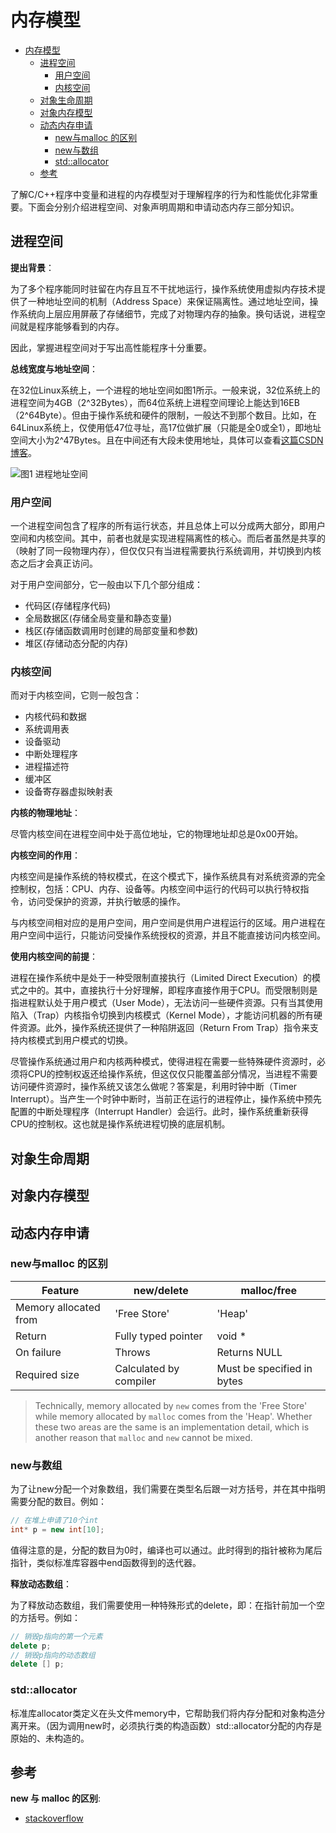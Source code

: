 # 内存模型

- [内存模型](#内存模型)
  - [进程空间](#进程空间)
    - [用户空间](#用户空间)
    - [内核空间](#内核空间)
  - [对象生命周期](#对象生命周期)
  - [对象内存模型](#对象内存模型)
  - [动态内存申请](#动态内存申请)
    - [new与malloc 的区别](#new与malloc-的区别)
    - [new与数组](#new与数组)
    - [std::allocator](#stdallocator)
  - [参考](#参考)

了解C/C++程序中变量和进程的内存模型对于理解程序的行为和性能优化非常重要。下面会分别介绍进程空间、对象声明周期和申请动态内存三部分知识。

## 进程空间

**提出背景**：

为了多个程序能同时驻留在内存且互不干扰地运行，操作系统使用虚拟内存技术提供了一种地址空间的机制（Address Space）来保证隔离性。通过地址空间，操作系统向上层应用屏蔽了存储细节，完成了对物理内存的抽象。换句话说，进程空间就是程序能够看到的内存。

因此，掌握进程空间对于写出高性能程序十分重要。

**总线宽度与地址空间**：

在32位Linux系统上，一个进程的地址空间如图1所示。一般来说，32位系统上的进程空间为4GB（2^32Bytes），而64位系统上进程空间理论上能达到16EB（2^64Byte）。但由于操作系统和硬件的限制，一般达不到那个数目。比如，在64Linux系统上，仅使用低47位寻址，高17位做扩展（只能是全0或全1），即地址空间大小为2^47Bytes。且在中间还有大段未使用地址，具体可以查看[这篇CSDN博客](https://blog.csdn.net/hbuxiaofei/article/details/109517919)。

![图1 进程地址空间](https://gabrieletolomei.files.wordpress.com/2013/10/program_in_memory2.png)

### 用户空间

一个进程空间包含了程序的所有运行状态，并且总体上可以分成两大部分，即用户空间和内核空间。其中，前者也就是实现进程隔离性的核心。而后者虽然是共享的（映射了同一段物理内存），但仅仅只有当进程需要执行系统调用，并切换到内核态之后才会真正访问。

对于用户空间部分，它一般由以下几个部分组成：

- 代码区(存储程序代码)
- 全局数据区(存储全局变量和静态变量)
- 栈区(存储函数调用时创建的局部变量和参数)
- 堆区(存储动态分配的内存)

### 内核空间

而对于内核空间，它则一般包含：

- 内核代码和数据
- 系统调用表
- 设备驱动
- 中断处理程序
- 进程描述符
- 缓冲区
- 设备寄存器虚拟映射表

**内核的物理地址**：

尽管内核空间在进程空间中处于高位地址，它的物理地址却总是0x00开始。

**内核空间的作用**：

内核空间是操作系统的特权模式，在这个模式下，操作系统具有对系统资源的完全控制权，包括：CPU、内存、设备等。内核空间中运行的代码可以执行特权指令，访问受保护的资源，并执行敏感的操作。

与内核空间相对应的是用户空间，用户空间是供用户进程运行的区域。用户进程在用户空间中运行，只能访问受操作系统授权的资源，并且不能直接访问内核空间。

**使用内核空间的前提**：

进程在操作系统中是处于一种受限制直接执行（Limited Direct Execution）的模式之中的。其中，直接执行十分好理解，即程序直接作用于CPU。而受限制则是指进程默认处于用户模式（User Mode），无法访问一些硬件资源。只有当其使用陷入（Trap）内核指令切换到内核模式（Kernel Mode），才能访问机器的所有硬件资源。此外，操作系统还提供了一种陷阱返回（Return From Trap）指令来支持内核模式到用户模式的切换。

尽管操作系统通过用户和内核两种模式，使得进程在需要一些特殊硬件资源时，必须将CPU的控制权返还给操作系统，但这仅仅只能覆盖部分情况，当进程不需要访问硬件资源时，操作系统又该怎么做呢？答案是，利用时钟中断（Timer Interrupt）。当产生一个时钟中断时，当前正在运行的进程停止，操作系统中预先配置的中断处理程序（Interrupt Handler）会运行。此时，操作系统重新获得CPU的控制权。这也就是操作系统进程切换的底层机制。

## 对象生命周期

## 对象内存模型

## 动态内存申请

### new与malloc 的区别

| Feature               | new/delete             | malloc/free                |
| --------------------- | ---------------------- | -------------------------- |
| Memory allocated from | 'Free Store'           | 'Heap'                     |
| Return                | Fully typed pointer    | void *                     |
| On failure            | Throws                 | Returns NULL               |
| Required size         | Calculated by compiler | Must be specified in bytes |

> Technically, memory allocated by `new` comes from the 'Free Store' while memory allocated by `malloc` comes from the 'Heap'. Whether these two areas are the same is an implementation detail, which is another reason that `malloc` and `new` cannot be mixed.

### new与数组

为了让new分配一个对象数组，我们需要在类型名后跟一对方括号，并在其中指明需要分配的数目。例如：

```c++
// 在堆上申请了10个int
int* p = new int[10];
```

值得注意的是，分配的数目为0时，编译也可以通过。此时得到的指针被称为尾后指针，类似标准库容器中end函数得到的迭代器。

**释放动态数组**：

为了释放动态数组，我们需要使用一种特殊形式的delete，即：在指针前加一个空的方括号。例如：

```c++
// 销毁p指向的第一个元素
delete p;
// 销毁p指向的动态数组
delete [] p;
```

### std::allocator

标准库allocator类定义在头文件memory中，它帮助我们将内存分配和对象构造分离开来。（因为调用new时，必须执行类的构造函数）std::allocator分配的内存是原始的、未构造的。

## 参考

**new 与 malloc 的区别**:

- [stackoverflow](https://stackoverflow.com/questions/240212/what-is-the-difference-between-new-delete-and-malloc-free)
